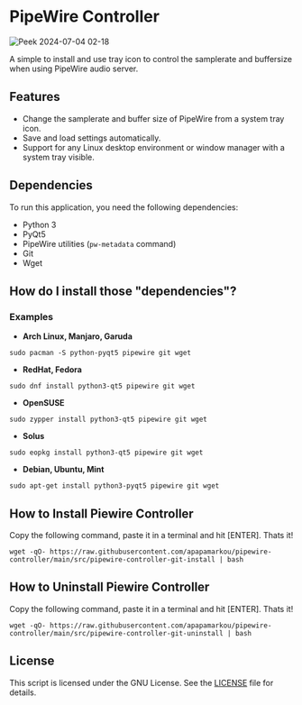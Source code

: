 # PipeWire Controller

![Peek 2024-07-04 02-18](https://github.com/apapamarkou/pipewire_controller/assets/42995877/32536db2-a461-4078-896c-573e77dd7092)

A simple to install and use tray icon to control the samplerate and buffersize when using PipeWire audio server.

## Features

- Change the samplerate and buffer size of PipeWire from a system tray icon.
- Save and load settings automatically.
- Support for any Linux desktop environment or window manager with a system tray visible.

## Dependencies

To run this application, you need the following dependencies:

- Python 3
- PyQt5
- PipeWire utilities (`pw-metadata` command)
- Git
- Wget

## How do I install those "dependencies"?

### Examples

- **Arch Linux, Manjaro, Garuda**
```
sudo pacman -S python-pyqt5 pipewire git wget
```

- **RedHat, Fedora** 
```
sudo dnf install python3-qt5 pipewire git wget
```

- **OpenSUSE** 
```
sudo zypper install python3-qt5 pipewire git wget
```

- **Solus** 
```
sudo eopkg install python3-qt5 pipewire git wget
```

- **Debian, Ubuntu, Mint** 
```
sudo apt-get install python3-pyqt5 pipewire git wget
```

## How to Install Piewire Controller

Copy the following command, paste it in a terminal and hit [ENTER]. Thats it!
```
wget -qO- https://raw.githubusercontent.com/apapamarkou/pipewire-controller/main/src/pipewire-controller-git-install | bash
```

## How to Uninstall Piewire Controller

Copy the following command, paste it in a terminal and hit [ENTER]. Thats it!
```
wget -qO- https://raw.githubusercontent.com/apapamarkou/pipewire-controller/main/src/pipewire-controller-git-uninstall | bash
```

## License

This script is licensed under the GNU License. See the [LICENSE](LICENSE) file for details.


